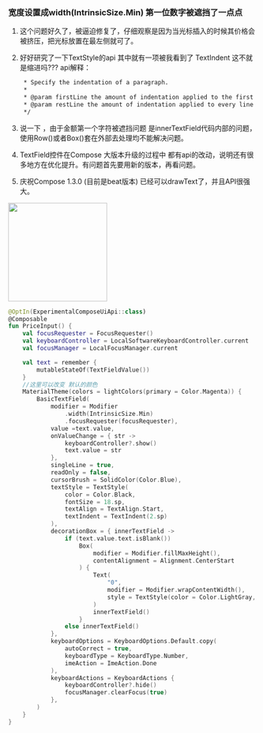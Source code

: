 ﻿### 宽度设置成width(IntrinsicSize.Min) 第一位数字被遮挡了一点点
1. 这个问题好久了，被逼迫修复了，仔细观察是因为当光标插入的时候其价格会被挤压，把光标放置在最左侧就可了。
2. 好好研究了一下TextStyle的api 其中就有一项被我看到了 TextIndent 这不就是缩进吗???  api解释：
	
	```bash
	 * Specify the indentation of a paragraph.
	 *
	 * @param firstLine the amount of indentation applied to the first line.
	 * @param restLine the amount of indentation applied to every line except the first line.
	 */
	```
3. 说一下	，由于金额第一个字符被遮挡问题 是innerTextField代码内部的问题，使用Row()或者Box()套在外部去处理均不能解决问题。
4. TextField控件在Compose 大版本升级的过程中 都有api的改动，说明还有很多地方在优化提升。有问题首先要用新的版本，再看问题。
5. 庆祝Compose 1.3.0 (目前是beat版本) 已经可以drawText了，并且API很强大。

<img src="https://img-blog.csdnimg.cn/c793cccfd22d4dc49a94ba92c86c0c1f.png" width = "200">


```kotlin
@OptIn(ExperimentalComposeUiApi::class)
@Composable
fun PriceInput() {
    val focusRequester = FocusRequester()
    val keyboardController = LocalSoftwareKeyboardController.current
    val focusManager = LocalFocusManager.current

    val text = remember {
        mutableStateOf(TextFieldValue())
    }
    //这里可以改变 默认的颜色
    MaterialTheme(colors = lightColors(primary = Color.Magenta)) {
        BasicTextField(
            modifier = Modifier
                .width(IntrinsicSize.Min)
                .focusRequester(focusRequester),
            value =text.value,
            onValueChange = { str ->
                keyboardController?.show()
                text.value = str
            },
            singleLine = true,
            readOnly = false,
            cursorBrush = SolidColor(Color.Blue),
            textStyle = TextStyle(
                color = Color.Black,
                fontSize = 18.sp,
                textAlign = TextAlign.Start,
                textIndent = TextIndent(2.sp)
            ),
            decorationBox = { innerTextField ->
                if (text.value.text.isBlank())
                    Box(
                        modifier = Modifier.fillMaxHeight(),
                        contentAlignment = Alignment.CenterStart
                    ) {
                        Text(
                            "0",
                            modifier = Modifier.wrapContentWidth(),
                            style = TextStyle(color = Color.LightGray, fontSize = 18.sp, textIndent = TextIndent(2.sp)),
                        )
                        innerTextField()
                    }
                else innerTextField()
            },
            keyboardOptions = KeyboardOptions.Default.copy(
                autoCorrect = true,
                keyboardType = KeyboardType.Number,
                imeAction = ImeAction.Done
            ),
            keyboardActions = KeyboardActions {
                keyboardController?.hide()
                focusManager.clearFocus(true)
            },
        )
    }
}
```

